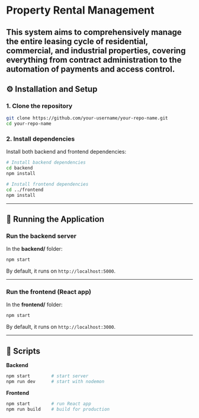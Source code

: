 




























# Property Rental Management
This system aims to **comprehensively manage the entire leasing cycle of residential, commercial, and industrial properties**, covering everything from **contract administration** to the **automation of payments and access control**.
---

## ⚙️ Installation and Setup

### 1. Clone the repository

```bash
git clone https://github.com/your-username/your-repo-name.git
cd your-repo-name
```

### 2. Install dependencies

Install both backend and frontend dependencies:

```bash
# Install backend dependencies
cd backend
npm install

# Install frontend dependencies
cd ../frontend
npm install
```

---

## 🚀 Running the Application

### Run the backend server

In the **backend/** folder:

```bash
npm start
```

By default, it runs on `http://localhost:5000`.

---

### Run the frontend (React app)

In the **frontend/** folder:

```bash
npm start
```

By default, it runs on `http://localhost:3000`.

---


## 🧪 Scripts

**Backend**
```bash
npm start        # start server
npm run dev      # start with nodemon
```

**Frontend**
```bash
npm start        # run React app
npm run build    # build for production
```
